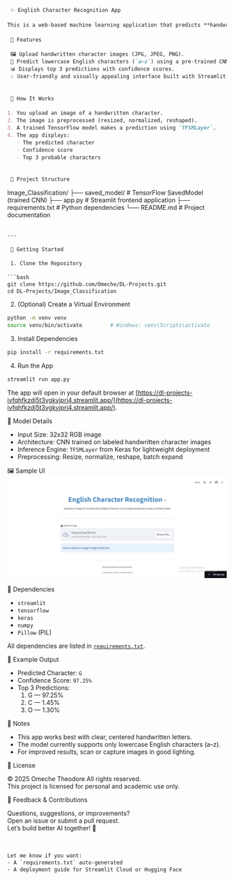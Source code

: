 ```markdown
 ✨ English Character Recognition App

This is a web-based machine learning application that predicts **handwritten English characters (a–z) from images. It utilizes a TensorFlow deep learning model for prediction and https://dl-projects-ivfqhfkzdj5t3vgkyjprj4.streamlit.app/Streamlit for an interactive, modern frontend.

 📌 Features

 🖼 Upload handwritten character images (JPG, JPEG, PNG).
 🧠 Predict lowercase English characters (`a–z`) using a pre-trained CNN.
 📊 Displays top 3 predictions with confidence scores.
 💡 User-friendly and visually appealing interface built with Streamlit.


 🧠 How It Works

1. You upload an image of a handwritten character.
2. The image is preprocessed (resized, normalized, reshaped).
3. A trained TensorFlow model makes a prediction using `TFSMLayer`.
4. The app displays:
   - The predicted character
   - Confidence score
   - Top 3 probable characters


 📁 Project Structure

```
Image_Classification/
├── saved_model/                # TensorFlow SavedModel (trained CNN)
├── app.py                      # Streamlit frontend application
├── requirements.txt            # Python dependencies
└── README.md                   # Project documentation
```

---

 🚀 Getting Started

 1. Clone the Repository

```bash
git clone https://github.com/Omeche/DL-Projects.git
cd DL-Projects/Image_Classification
```

 2. (Optional) Create a Virtual Environment

```bash
python -m venv venv
source venv/bin/activate         # Windows: venv\Scripts\activate
```

 3. Install Dependencies

```bash
pip install -r requirements.txt
```

 4. Run the App

```bash
streamlit run app.py
```

The app will open in your default browser at [https://dl-projects-ivfqhfkzdj5t3vgkyjprj4.streamlit.app/](https://dl-projects-ivfqhfkzdj5t3vgkyjprj4.streamlit.app/).

 🔧 Model Details

- Input Size: 32x32 RGB image
- Architecture: CNN trained on labeled handwritten character images
- Inference Engine: `TFSMLayer` from Keras for lightweight deployment
- Preprocessing: Resize, normalize, reshape, batch expand


 🖼 Sample UI
<img src="screenshot.PNG" alt="App Screenshot" width="600">


 🧩 Dependencies

- `streamlit`
- `tensorflow`
- `keras`
- `numpy`
- `Pillow` (PIL)

All dependencies are listed in [`requirements.txt`](requirements.txt).


 📌 Example Output

- Predicted Character: `G`
- Confidence Score: `97.25%`
- Top 3 Predictions:
  1. G — 97.25%  
  2. C — 1.45%  
  3. O — 1.30%


 📌 Notes

- This app works best with clear, centered handwritten letters.
- The model currently supports only lowercase English characters (a–z).
- For improved results, scan or capture images in good lighting.


 📄 License

© 2025 Omeche Theodore 
All rights reserved.  
This project is licensed for personal and academic use only.


 💬 Feedback & Contributions

Questions, suggestions, or improvements?  
Open an issue or submit a pull request.  
Let’s build better AI together! 🤝
```


Let me know if you want:
- A `requirements.txt` auto-generated
- A deployment guide for Streamlit Cloud or Hugging Face

